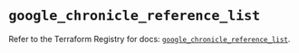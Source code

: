 # `google_chronicle_reference_list`

Refer to the Terraform Registry for docs: [`google_chronicle_reference_list`](https://registry.terraform.io/providers/hashicorp/google/6.30.0/docs/resources/chronicle_reference_list).

